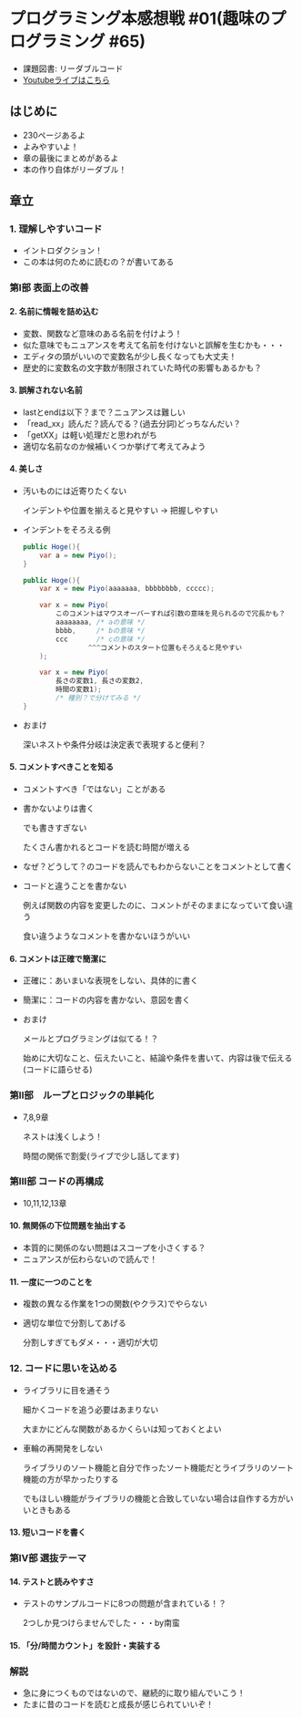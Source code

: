 # プログラミング本感想戦 #01(趣味のプログラミング #65)

* 課題図書: リーダブルコード
* [Youtubeライブはこちら](https://youtu.be/pxiewFQ1zKY)

## はじめに

* 230ページあるよ
* よみやすいよ！
* 章の最後にまとめがあるよ
* 本の作り自体がリーダブル！

## 章立

### 1. 理解しやすいコード

* イントロダクション！
* この本は何のために読むの？が書いてある

### 第I部 表面上の改善

#### 2. 名前に情報を詰め込む

* 変数、関数など意味のある名前を付けよう！
* 似た意味でもニュアンスを考えて名前を付けないと誤解を生むかも・・・
* エディタの頭がいいので変数名が少し長くなっても大丈夫！
* 歴史的に変数名の文字数が制限されていた時代の影響もあるかも？

#### 3. 誤解されない名前

* lastとendは以下？まで？ニュアンスは難しい
* 「read_xx」読んだ？読んでる？(過去分詞)どっちなんだい？
* 「getXX」は軽い処理だと思われがち
* 適切な名前なのか候補いくつか挙げて考えてみよう

#### 4. 美しさ

* 汚いものには近寄りたくない
  
  インデントや位置を揃えると見やすい -> 把握しやすい

* インデントをそろえる例

    ```cs
    public Hoge(){
        var a = new Piyo();
    }

    public Hoge(){
        var x = new Piyo(aaaaaaa, bbbbbbbb, ccccc);

        var x = new Piyo(
            このコメントはマウスオーバーすれば引数の意味を見られるので冗長かも？
            aaaaaaaa, /* aの意味 */
            bbbb,     /* bの意味 */
            ccc       /* cの意味 */
                    ^^^コメントのスタート位置もそろえると見やすい
        );

        var x = new Piyo(
            長さの変数1, 長さの変数2,
            時間の変数1);
            /* 種別？で分けてみる */
    }
    ```

* おまけ
  
  深いネストや条件分岐は決定表で表現すると便利？

#### 5. コメントすべきことを知る

* コメントすべき「ではない」ことがある
* 書かないよりは書く
  
  でも書きすぎない

  たくさん書かれるとコードを読む時間が増える

* なぜ？どうして？のコードを読んでもわからないことをコメントとして書く
* コードと違うことを書かない
  
  例えば関数の内容を変更したのに、コメントがそのままになっていて食い違う

  食い違うようなコメントを書かないほうがいい

#### 6. コメントは正確で簡潔に

* 正確に：あいまいな表現をしない、具体的に書く
* 簡潔に：コードの内容を書かない、意図を書く
* おまけ
  
  メールとプログラミングは似てる！？

  始めに大切なこと、伝えたいこと、結論や条件を書いて、内容は後で伝える(コードに語らせる)

### 第II部　ループとロジックの単純化

* 7,8,9章

  ネストは浅くしよう！

  時間の関係で割愛(ライブで少し話してます)

### 第III部 コードの再構成

* 10,11,12,13章

#### 10. 無関係の下位問題を抽出する

* 本質的に関係のない問題はスコープを小さくする？
* ニュアンスが伝わらないので読んで！

#### 11. 一度に一つのことを

* 複数の異なる作業を1つの関数(やクラス)でやらない
* 適切な単位で分割してあげる
  
  分割しすぎてもダメ・・・適切が大切

### 12. コードに思いを込める

* ライブラリに目を通そう
  
  細かくコードを追う必要はあまりない

  大まかにどんな関数があるかくらいは知っておくとよい

* 車輪の再開発をしない
  
  ライブラリのソート機能と自分で作ったソート機能だとライブラリのソート機能の方が早かったりする
  
  でもほしい機能がライブラリの機能と合致していない場合は自作する方がいいときもある

#### 13. 短いコードを書く

### 第IV部 選抜テーマ

#### 14. テストと読みやすさ

* テストのサンプルコードに8つの問題が含まれている！？
  
  2つしか見つけらませんでした・・・by南蛮

#### 15. 「分/時間カウント」を設計・実装する

### 解説

* 急に身につくものではないので、継続的に取り組んでいこう！
* たまに昔のコードを読むと成長が感じられていいぞ！

